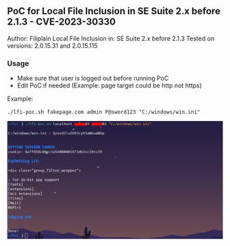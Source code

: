 ## PoC for Local File Inclusion in SE Suite 2.x before 2.1.3 - CVE-2023-30330

Author: Filiplain
Local File Inclusion in: SE Suite 2.x before 2.1.3
Tested on versions: 2.0.15.31 and 2.0.15.115

### Usage
* Make sure that user is logged out before running PoC
* Edit PoC if needed (Example: page target could be http not https)

Example: 
~~~
./lfi-poc.sh fakepage.com admin P@sword123 "C:/windows/win.ini" 
~~~

![](https://github.com/Filiplain/LFI-to-RCE-SE-Suite-2.0/blob/main/Images/poc-script.png?raw=true)
